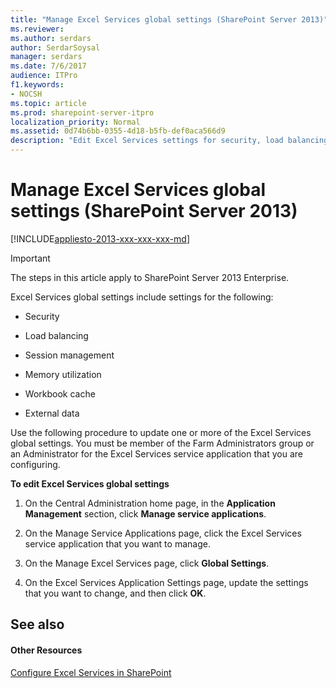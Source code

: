 ```yaml
---
title: "Manage Excel Services global settings (SharePoint Server 2013)"
ms.reviewer: 
ms.author: serdars
author: SerdarSoysal
manager: serdars
ms.date: 7/6/2017
audience: ITPro
f1.keywords:
- NOCSH
ms.topic: article
ms.prod: sharepoint-server-itpro
localization_priority: Normal
ms.assetid: 0d74b6bb-0355-4d18-b5fb-def0aca566d9
description: "Edit Excel Services settings for security, load balancing, memory, cache, and external data by using the SharePoint Central Administration website."
---
```


# Manage Excel Services global settings (SharePoint Server 2013)

[!INCLUDE[appliesto-2013-xxx-xxx-xxx-md](../includes/appliesto-2013-xxx-xxx-xxx-md.md)]
  
> [!IMPORTANT]
> The steps in this article apply to SharePoint Server 2013 Enterprise. 
  
Excel Services global settings include settings for the following:
  
- Security
    
- Load balancing
    
- Session management
    
- Memory utilization
    
- Workbook cache
    
- External data
    
Use the following procedure to update one or more of the Excel Services global settings. You must be member of the Farm Administrators group or an Administrator for the Excel Services service application that you are configuring.
  
 **To edit Excel Services global settings**
  
1. On the Central Administration home page, in the **Application Management** section, click **Manage service applications**.
    
2. On the Manage Service Applications page, click the Excel Services service application that you want to manage.
    
3. On the Manage Excel Services page, click **Global Settings**.
    
4. On the Excel Services Application Settings page, update the settings that you want to change, and then click **OK**.
    
## See also

#### Other Resources

[Configure Excel Services in SharePoint](/SharePoint/administration/configure-excel-services)

